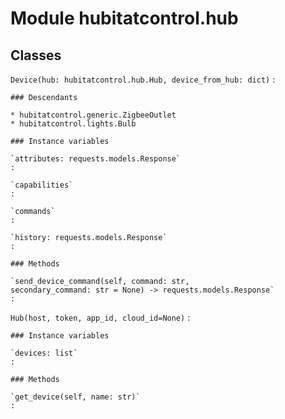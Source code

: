 Module hubitatcontrol.hub
=========================

Classes
-------

`Device(hub: hubitatcontrol.hub.Hub, device_from_hub: dict)`
:   

    ### Descendants

    * hubitatcontrol.generic.ZigbeeOutlet
    * hubitatcontrol.lights.Bulb

    ### Instance variables

    `attributes: requests.models.Response`
    :

    `capabilities`
    :

    `commands`
    :

    `history: requests.models.Response`
    :

    ### Methods

    `send_device_command(self, command: str, secondary_command: str = None) ‑> requests.models.Response`
    :

`Hub(host, token, app_id, cloud_id=None)`
:   

    ### Instance variables

    `devices: list`
    :

    ### Methods

    `get_device(self, name: str)`
    :